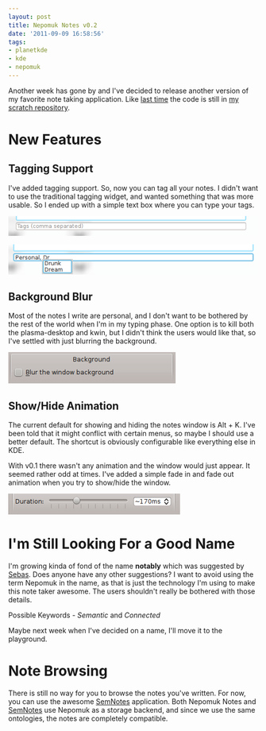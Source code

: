 ```yaml
---
layout: post
title: Nepomuk Notes v0.2
date: '2011-09-09 16:58:56'
tags:
- planetkde
- kde
- nepomuk
---
```


Another week has gone by and I've decided to release another version of
my favorite note taking application. Like [last time][] the code is
still in [my scratch repository][].

New Features
============

Tagging Support
---------------

I've added tagging support. So, now you can tag all your notes. I didn't
want to use the traditional tagging widget, and wanted something that
was more usable. So I ended up with a simple text box where you can type
your tags.

![Tags! Tags! Your tags go here!][]

![Guess which one I use more frequently?][]

Background Blur
---------------

Most of the notes I write are personal, and I don't want to be bothered
by the rest of the world when I'm in my typing phase. One option is to
kill both the plasma-desktop and kwin, but I didn't think the users
would like that, so I've settled with just blurring the background.

![image][]

Show/Hide Animation
-------------------

The current default for showing and hiding the notes window is Alt + K.
I've been told that it might conflict with certain menus, so maybe I
should use a better default. The shortcut is obviously configurable like
everything else in KDE.

With v0.1 there wasn't any animation and the window would just appear.
It seemed rather odd at times. I've added a simple fade in and fade out
animation when you try to show/hide the window.

![That's the animation duration!][]

I'm Still Looking For a Good Name
=================================

I'm growing kinda of fond of the name **notably** which was suggested by
[Sebas][]. Does anyone have any other suggestions? I want to avoid using
the term Nepomuk in the name, as that is just the technology I'm using
to make this note taker awesome. The users shouldn't really be bothered
with those details.

Possible Keywords - *Semantic* and *Connected*

Maybe next week when I've decided on a name, I'll move it to the
playground.

Note Browsing
=============

There is still no way for you to browse the notes you've written. For
now, you can use the awesome [SemNotes][] application. Both Nepomuk
Notes and [SemNotes][] use Nepomuk as a storage backend, and since we
use the same ontologies, the notes are completely compatible.

  [last time]: http://vhanda.in/blog/2011/09/nepomuk-notes-v0.1/
  [my scratch repository]: http://quickgit.kde.org/?p=scratch%2Fvhanda%2Fnnotes.git&a=summary
  [Tags! Tags! Your tags go here!]: /blog/images/2011/09/09/nnotes2_tags.png
  [Guess which one I use more frequently?]: /blog/images/2011/09/09/nnotes2_tags2.png
  [image]: /blog/images/2011/09/09/nnotes2_background.png
  [That's the animation duration!]: /blog/images/2011/09/09/nnotes2_duration.png
  [Sebas]: http://vhanda.in/blog/2011/09/nepomuk-notes-v0.1/#comment-300752830
  [SemNotes]: http://gitorious.org/semnotes
